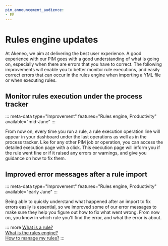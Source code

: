 ```yaml
---
pim_announcement_audience:
- EE
---
```


# Rules engine updates

At Akeneo, we aim at delivering the best user experience. A good experience with our PIM goes with a good understanding of what is going on, especially when there are errors that you have to correct. The following improvements will enable you to better monitor rule executions, and easily correct errors that can occur in the rules engine when importing a YML file or when executing rules.

## Monitor rules execution under the process tracker

::: meta-data type="Improvement" features="Rules engine, Productivity" available="mid-June"
:::

From now on, every time you run a rule, a rule execution operation line will appear in your dashboard under the last operations as well as in the process tracker. Like for any other PIM job or operation, you can access the detailed execution page with a click. This execution page will inform you if the rule went fine or if it raised any errors or warnings, and give you guidance on how to fix them.

## Improved error messages after a rule import

::: meta-data type="Improvement" features="Rules engine, Productivity" available="early June"
:::

Being able to quickly understand what happened after an import to fix errors easily is essential, so we improved some of our error messages to make sure they help you figure out how to fix what went wrong.
From now on, you know in which rule you'll find the error, and what the error is about.

::: more
[What is a rule?](../articles/what-is-a-rule.html)  
[What is the rules engine?](../articles/get-started-with-the-rules-engine.html)   
[How to manage my rules?](../articles/manage-your-rules.html)
:::
